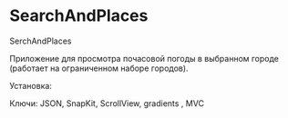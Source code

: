 # SearchAndPlaces

SerchAndPlaces

Приложение для просмотра почасовой погоды в выбранном городе (работает на ограниченном наборе городов).

Установка: 


Ключи: JSON, SnapKit, ScrollView, gradients , MVC
